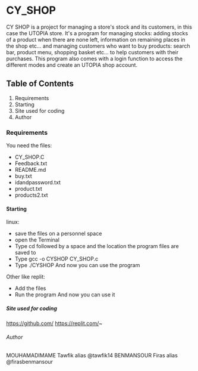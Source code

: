 # CY_SHOP
CY SHOP is a project for managing a store's stock and its customers, in this case the UTOPIA store.
It's a program for managing stocks: adding stocks of a product when there are none left, information on remaining places in the shop etc... and managing customers who want to buy products: search bar, product menu, shopping basket etc... to help customers with their purchases. 
This program also comes with a login function to access the different modes and create an UTOPIA shop account.  
## Table of Contents
1. Requirements
2. Starting
3. Site used for coding
4. Author

### Requirements
You need the files:
- CY_SHOP.C
- Feedback.txt
- README.md
- buy.txt
- idandpassword.txt
- product.txt
- products2.txt


#### Starting
linux: 
- save the files on a personnel space
- open the Terminal
- Type cd followed by a space and the location the program files are saved to
- Type gcc -o CYSHOP CY_SHOP.c
- Type ./CYSHOP
And now you can use the program

Other like replit:
- Add the files
- Run the program
And now you can use it

##### Site used for coding

https://github.com/
https://replit.com/~

###### Author
MOUHAMADIMAME Tawfik alias @tawfik14
BENMANSOUR Firas alias @firasbenmansour

